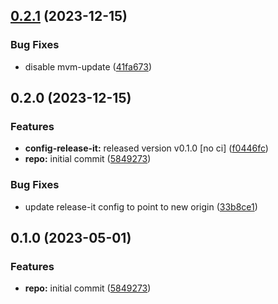 

## [0.2.1](https://github.com/duffytilleman/monorepo-semantic-releases/compare/@mono/config-release-it-v0.2.0...@mono/config-release-it-v0.2.1) (2023-12-15)


### Bug Fixes

* disable mvm-update ([41fa673](https://github.com/duffytilleman/monorepo-semantic-releases/commit/41fa6739bb8e5a6f9c74d2540f7b6dde7228429b))

## 0.2.0 (2023-12-15)


### Features

* **config-release-it:** released version v0.1.0 [no ci] ([f0446fc](https://github.com/duffytilleman/monorepo-semantic-releases/commit/f0446fc59c62a71c8d9847d38f6de84f001540ad))
* **repo:** initial commit ([5849273](https://github.com/duffytilleman/monorepo-semantic-releases/commit/58492737f01fe3a2fd98e0b2b3c0646e6850a8db))


### Bug Fixes

* update release-it config to point to new origin ([33b8ce1](https://github.com/duffytilleman/monorepo-semantic-releases/commit/33b8ce16bfd69207a6d3bbeaf4baf3d337324ee9))

## 0.1.0 (2023-05-01)


### Features

* **repo:** initial commit ([5849273](https://github.com/b12k/monorepo-semantic-releases/commit/58492737f01fe3a2fd98e0b2b3c0646e6850a8db))